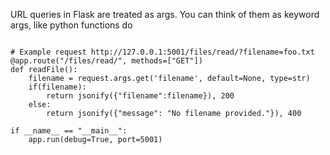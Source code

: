 
URL queries in Flask are treated as args. You can think of them as keyword args, like python functions do

```

# Example request http://127.0.0.1:5001/files/read/?filename=foo.txt
@app.route("/files/read/", methods=["GET"])
def readFile():
    filename = request.args.get('filename', default=None, type=str)
    if(filename):
        return jsonify({"filename":filename}), 200
    else:
        return jsonify({"message": "No filename provided."}), 400

if __name__ == "__main__":
    app.run(debug=True, port=5001)

```
